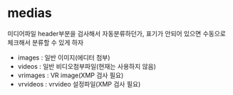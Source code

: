 # medias
미디어파일 header부분을 검사해서 자동분류하던가, 표기가 안되어 있으면 수동으로 체크해서 분류할 수 있게 하자

- images : 일반 이미지(에디터 첨부)
- videos : 일반 비디오첨부파일(현재는 사용하지 않음)
- vrimages : VR image(XMP 검사 필요)
- vrvideos : vrvideo 설정파일(XMP 검사 필요)
